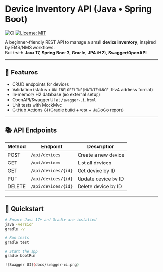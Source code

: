 # Device Inventory API (Java • Spring Boot)

![CI](https://github.com/pratikpande87/device-inventory-api/actions/workflows/ci.yml/badge.svg)
[![License: MIT](https://img.shields.io/badge/License-MIT-green.svg)](LICENSE)

A beginner-friendly REST API to manage a small **device inventory**, inspired by EMS/NMS workflows.  
Built with **Java 17, Spring Boot 3, Gradle, JPA (H2), Swagger/OpenAPI**.

---

## 🚀 Features
- CRUD endpoints for devices
- Validation (status = `ONLINE|OFFLINE|MAINTENANCE`, IPv4 address format)
- In-memory H2 database (no external setup)
- OpenAPI/Swagger UI at `/swagger-ui.html`
- Unit tests with MockMvc
- GitHub Actions CI (Gradle build + test + JaCoCo report)

---

## 📚 API Endpoints

| Method | Endpoint          | Description              |
|--------|------------------|--------------------------|
| POST   | `/api/devices`   | Create a new device      |
| GET    | `/api/devices`   | List all devices         |
| GET    | `/api/devices/{id}` | Get device by ID      |
| PUT    | `/api/devices/{id}` | Update device by ID   |
| DELETE | `/api/devices/{id}` | Delete device by ID   |

---

## 🔧 Quickstart

```bash
# Ensure Java 17+ and Gradle are installed
java -version
gradle -v

# Run tests
gradle test

# Start the app
gradle bootRun

![Swagger UI](docs/swagger-ui.png)
